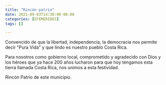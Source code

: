 ```yaml
---
title: "Rincón patrio"
date: 2021-09-03T14:30:00-06:00
categories: [EFEMERIDES]
tags: []

---
```


Convencido de que la libertad, independencia, la democracia nos permite decir "Pura Vida" y que lindo es nuestro pueblo Costa Rica.

<!--more-->

Para nosotros como gobierno local, comprometido y agradecido con Dios y los héroes que ya hace 200 años lucharon para que hoy tengamos esta tierra llamada Costa Rica, nos unimos a esta festividad.

Rincón Patrio de este municipio.
